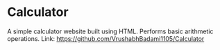 # Calculator
A simple calculator website built using HTML. Performs basic arithmetic operations.
Link: https://github.com/VrushabhBadami1105/Calculator

